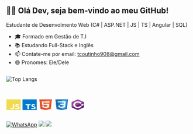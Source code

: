 ## 🧑🏻‍ Olá Dev, seja bem-vindo ao meu GitHub!

 Estudante de Desenvolmento Web (C# | ASP.NET | JS | TS | Angular | SQL)

- 🎓 Formado em Gestão de T.I
- 📚 Estudando Full-Stack e Inglês
- 📫 Contate-me por email: tcoutinho908@gmail.com
- 😄 Pronomes: Ele/Dele
##
  ![Top Langs](https://github-readme-stats.vercel.app/api/top-langs/?username=tg-coutinho&layout=compact)
##
<div style="display: inline_block"><br>
  <img align="center" alt="Rafa-Js" height="30" width="40" src="https://raw.githubusercontent.com/devicons/devicon/master/icons/javascript/javascript-plain.svg">
  <img align="center" alt="Rafa-Ts" height="30" width="40" src="https://raw.githubusercontent.com/devicons/devicon/master/icons/typescript/typescript-plain.svg">
  <img align="center" alt="Rafa-HTML" height="30" width="40" src="https://raw.githubusercontent.com/devicons/devicon/master/icons/html5/html5-original.svg">
  <img align="center" alt="Rafa-CSS" height="30" width="40" src="https://raw.githubusercontent.com/devicons/devicon/master/icons/css3/css3-original.svg">
  <img align="center" alt="Rafa-Csharp" height="30" width="40" src="https://raw.githubusercontent.com/devicons/devicon/master/icons/csharp/csharp-original.svg">
</div>

 ##
<div> 
  <a href="https://api.whatsapp.com/send?phone=5511939544263&text=Ol%C3%A1,%20estou%20no%20seu%20site%20e%20gostaria%20de%20mais%20informa%C3%A7%C3%B5es" target="_blank">
  <img src="https://img.shields.io/badge/-WhatsApp-25D366?style=for-the-badge&logo=whatsapp&logoColor=white" alt="WhatsApp"></a>
  <a href = "mailto:tcoutinho908@gmail.com"><img src="https://img.shields.io/badge/-Gmail-%23333?style=for-the-badge&logo=gmail&logoColor=white" target="_blank"></a>
  <a href="https://www.linkedin.com/in/tiago-coutinho-b2a729157/" target="_blank"><img src="https://img.shields.io/badge/-LinkedIn-%230077B5?style=for-the-badge&logo=linkedin&logoColor=white" target="_blank"></a> 
</div>






